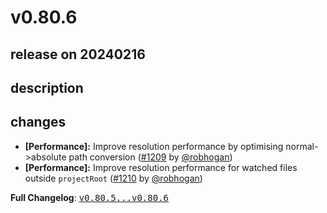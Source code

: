 # v0.80.6

## release on 20240216

## description

## changes

* <strong>[Performance]:</strong> Improve resolution performance by optimising normal->absolute path conversion (<a class="issue-link js-issue-link" data-error-text="Failed to load title" data-id="2119468838" data-permission-text="Title is private" data-url="https://github.com/facebook/metro/issues/1209" data-hovercard-type="pull_request" data-hovercard-url="/facebook/metro/pull/1209/hovercard" href="https://github.com/facebook/metro/pull/1209">#1209</a> by <a class="user-mention notranslate" data-hovercard-type="user" data-hovercard-url="/users/robhogan/hovercard" data-octo-click="hovercard-link-click" data-octo-dimensions="link_type:self" href="https://github.com/robhogan">@robhogan</a>)
* <strong>[Performance]:</strong> Improve resolution performance for watched files outside <code>projectRoot</code> (<a class="issue-link js-issue-link" data-error-text="Failed to load title" data-id="2119485443" data-permission-text="Title is private" data-url="https://github.com/facebook/metro/issues/1210" data-hovercard-type="pull_request" data-hovercard-url="/facebook/metro/pull/1210/hovercard" href="https://github.com/facebook/metro/pull/1210">#1210</a> by <a class="user-mention notranslate" data-hovercard-type="user" data-hovercard-url="/users/robhogan/hovercard" data-octo-click="hovercard-link-click" data-octo-dimensions="link_type:self" href="https://github.com/robhogan">@robhogan</a>)

<strong>Full Changelog</strong>: <a class="commit-link" href="https://github.com/facebook/metro/compare/v0.80.5...v0.80.6"><tt>v0.80.5...v0.80.6</tt></a>


